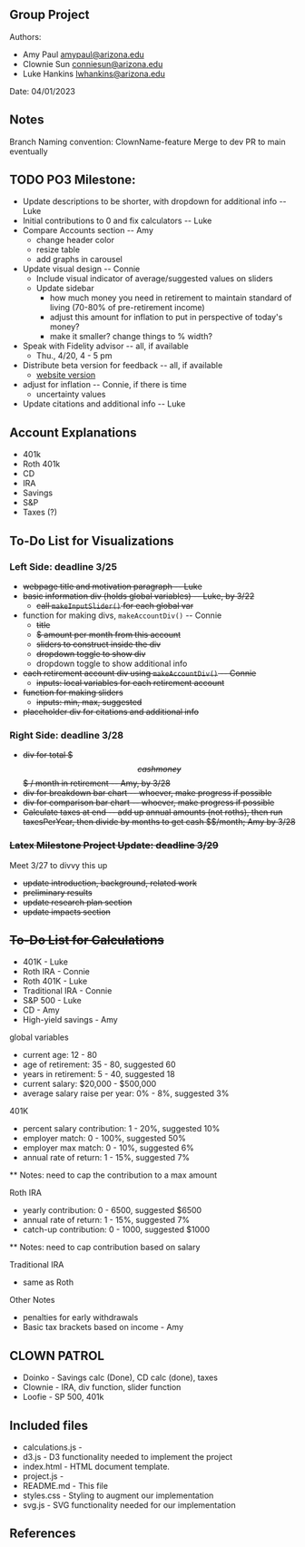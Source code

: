 Group Project
------------

Authors:
- Amy Paul [amypaul@arizona.edu](mailto:amypaul@arizona.edu)
- Clownie Sun [conniesun@arizona.edu](mailto:conniesun@arizona.edu)
- Luke Hankins [lwhankins@arizona.edu](mailto:lwhankins@arizona.edu)  

Date: 04/01/2023


## Notes

Branch Naming convention: ClownName-feature
Merge to dev
PR to main eventually


## TODO PO3 Milestone:
* Update descriptions to be shorter, with dropdown for additional info -- Luke
* Initial contributions to 0 and fix calculators -- Luke
* Compare Accounts section -- Amy
   * change header color
   * resize table
   * add graphs in carousel
* Update visual design -- Connie
  * Include visual indicator of average/suggested values on sliders
  * Update sidebar
      * how much money you need in retirement to maintain standard of living (70-80% of pre-retirement income)
      * adjust this amount for inflation to put in perspective of today's money?
      * make it smaller? change things to % width?
* Speak with Fidelity advisor -- all, if available
  * Thu., 4/20, 4 - 5 pm
* Distribute beta version for feedback -- all, if available
  * [website version](https://lwhankins.github.io/544project/)
* adjust for inflation -- Connie, if there is time
  * uncertainty values
* Update citations and additional info -- Luke

## Account Explanations
* 401k
* Roth 401k
* CD
* IRA
* Savings
* S&P
* Taxes (?)

## To-Do List for Visualizations
### Left Side: deadline 3/25
* ~~webpage title and motivation paragraph -- Luke~~
* ~~basic information div (holds global variables) -- Luke, by 3/22~~
  * ~~call `makeInputSlider()` for each global var~~
* function for making divs, `makeAccountDiv()` -- Connie
  * ~~title~~
  * ~~$ amount per month from this account~~
  * ~~sliders to construct inside the div~~
  * ~~dropdown toggle to show div~~
  * dropdown toggle to show additional info
* ~~each retirement account div using `makeAccountDiv()` -- Connie~~
  * ~~inputs: local variables for each retirement account~~
* ~~function for making sliders~~
  * ~~inputs: min, max, suggested~~
* ~~placeholder div for citations and additional info~~

### Right Side: deadline 3/28
* ~~div for total $$$ cash money $$$ / month in retirement -- Amy, by 3/28~~
* ~~div for breakdown bar chart -- whoever, make progress if possible~~
* ~~div for comparison bar chart -- whoever, make progress if possible~~
* ~~Calculate taxes at end -- add up annual amounts (not roths), then run taxesPerYear, then divide by months to get cash $$/month; Amy by 3/28~~

### ~~Latex Milestone Project Update: deadline 3/29~~
Meet 3/27 to divvy this up
* ~~update introduction, background, related work~~
* ~~preliminary results~~
* ~~update research plan section~~
* ~~update impacts section~~

## ~~To-Do List for Calculations~~
* 401K - Luke
* Roth IRA - Connie
* Roth 401K - Luke
* Traditional IRA - Connie
* S&P 500 - Luke
* CD - Amy
* High-yield savings - Amy

global variables
* current age: 12 - 80
* age of retirement: 35 - 80, suggested 60
* years in retirement: 5 - 40, suggested 18
* current salary: $20,000 - $500,000
* average salary raise per year: 0% - 8%, suggested 3%

401K
* percent salary contribution: 1 - 20%, suggested 10%
* employer match: 0 - 100%, suggested 50%
* employer max match: 0 - 10%, suggested 6%
* annual rate of return: 1 - 15%, suggested 7%

** Notes: need to cap the contribution to a max amount

Roth IRA
* yearly contribution: 0 - 6500, suggested $6500
* annual rate of return: 1 - 15%, suggested 7%
* catch-up contribution: 0 - 1000, suggested $1000

** Notes: need to cap contribution based on salary

Traditional IRA
* same as Roth

Other Notes
* penalties for early withdrawals
* Basic tax brackets based on income - Amy


## CLOWN PATROL
* Doinko - Savings calc (Done), CD calc (done), taxes
* Clownie - IRA, div function, slider function
* Loofie - SP 500, 401k


## Included files

* calculations.js   - 
* d3.js             - D3 functionality needed to implement the project
* index.html        - HTML document template. 
* project.js        - 
* README.md         - This file
* styles.css        - Styling to augment our implementation
* svg.js            - SVG functionality needed for our implementation


## References
